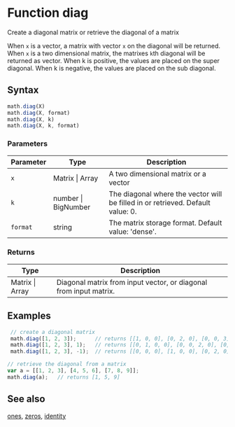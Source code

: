<!-- Note: This file is automatically generated from source code comments. Changes made in this file will be overridden. -->

# Function diag

Create a diagonal matrix or retrieve the diagonal of a matrix

When `x` is a vector, a matrix with vector `x` on the diagonal will be returned.
When `x` is a two dimensional matrix, the matrixes `k`th diagonal will be returned as vector.
When k is positive, the values are placed on the super diagonal.
When k is negative, the values are placed on the sub diagonal.


## Syntax

```js
math.diag(X)
math.diag(X, format)
math.diag(X, k)
math.diag(X, k, format)
```

### Parameters

Parameter | Type | Description
--------- | ---- | -----------
`x` | Matrix &#124; Array | A two dimensional matrix or a vector
`k` | number &#124; BigNumber | The diagonal where the vector will be filled in or retrieved. Default value: 0.
`format` | string | The matrix storage format. Default value: 'dense'.

### Returns

Type | Description
---- | -----------
Matrix &#124; Array | Diagonal matrix from input vector, or diagonal from input matrix.


## Examples

```js
 // create a diagonal matrix
 math.diag([1, 2, 3]);      // returns [[1, 0, 0], [0, 2, 0], [0, 0, 3]]
 math.diag([1, 2, 3], 1);   // returns [[0, 1, 0, 0], [0, 0, 2, 0], [0, 0, 0, 3]]
 math.diag([1, 2, 3], -1);  // returns [[0, 0, 0], [1, 0, 0], [0, 2, 0], [0, 0, 3]]

// retrieve the diagonal from a matrix
var a = [[1, 2, 3], [4, 5, 6], [7, 8, 9]];
math.diag(a);   // returns [1, 5, 9]
```


## See also

[ones](ones.md),
[zeros](zeros.md),
[identity](identity.md)
